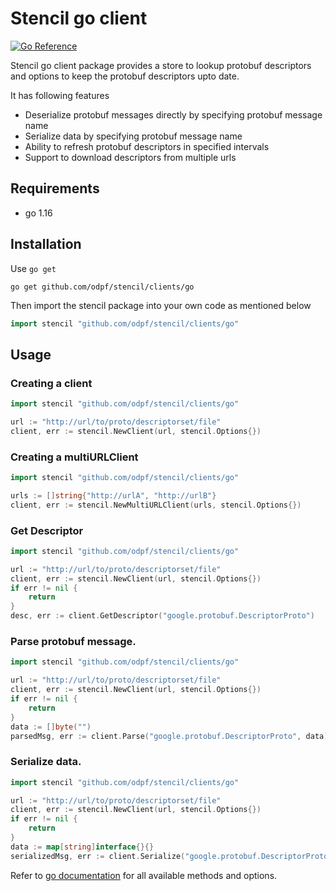 # Stencil go client


[![Go Reference](https://pkg.go.dev/badge/github.com/odpf/stencil/clients/go.svg)](https://pkg.go.dev/github.com/odpf/stencil/clients/go)

Stencil go client package provides a store to lookup protobuf descriptors and options to keep the protobuf descriptors upto date.

It has following features
 - Deserialize protobuf messages directly by specifying protobuf message name
 - Serialize data by specifying protobuf message name
 - Ability to refresh protobuf descriptors in specified intervals
 - Support to download descriptors from multiple urls


## Requirements

 - go 1.16

## Installation

Use `go get`
```
go get github.com/odpf/stencil/clients/go
```

Then import the stencil package into your own code as mentioned below
```go
import stencil "github.com/odpf/stencil/clients/go"
```

## Usage

### Creating a client

```go
import stencil "github.com/odpf/stencil/clients/go"

url := "http://url/to/proto/descriptorset/file"
client, err := stencil.NewClient(url, stencil.Options{})
```

### Creating a multiURLClient

```go
import stencil "github.com/odpf/stencil/clients/go"

urls := []string{"http://urlA", "http://urlB"}
client, err := stencil.NewMultiURLClient(urls, stencil.Options{})
```

### Get Descriptor
```go
import stencil "github.com/odpf/stencil/clients/go"

url := "http://url/to/proto/descriptorset/file"
client, err := stencil.NewClient(url, stencil.Options{})
if err != nil {
    return
}
desc, err := client.GetDescriptor("google.protobuf.DescriptorProto")
```

### Parse protobuf message. 
```go
import stencil "github.com/odpf/stencil/clients/go"

url := "http://url/to/proto/descriptorset/file"
client, err := stencil.NewClient(url, stencil.Options{})
if err != nil {
    return
}
data := []byte("")
parsedMsg, err := client.Parse("google.protobuf.DescriptorProto", data)
```

### Serialize data.
```go
import stencil "github.com/odpf/stencil/clients/go"

url := "http://url/to/proto/descriptorset/file"
client, err := stencil.NewClient(url, stencil.Options{})
if err != nil {
    return
}
data := map[string]interface{}{}
serializedMsg, err := client.Serialize("google.protobuf.DescriptorProto", data)
```

Refer to [go documentation](https://pkg.go.dev/github.com/odpf/stencil/clients/go) for all available methods and options.
